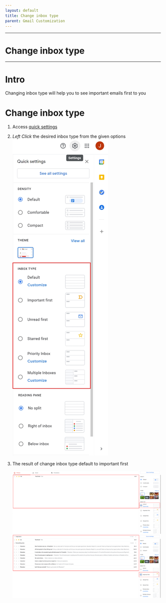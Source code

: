 ```yaml
---
layout: default
title: Change inbox type
parent: Gmail Customization
---
```

---
# Change inbox type

---
# Intro
Changing inbox type will help you to see important emails first to you

# Change inbox type

1. Access [quick settings](https://joonior-programmer.github.io/Gmail_Docs/docs/basics)

2. *Left Click* the desired inbox type from the given options
    <img src = "https://github.com/Joonior-Programmer/Gmail_Docs/blob/master/assets/images/ChangeInboxType/Inbox_type.png?raw=true">

3. The result of change inbox type default to important first

    <img src = "https://github.com/Joonior-Programmer/Gmail_Docs/blob/master/assets/images/ChangeInboxType/Result_default.png?raw=true">

    <img src = "https://github.com/Joonior-Programmer/Gmail_Docs/blob/master/assets/images/ChangeInboxType/Result_important.png?raw=true">

